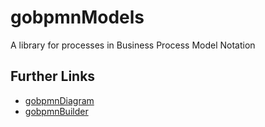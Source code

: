 # gobpmnModels

A library for processes in Business Process Model Notation

## Further Links

+ [gobpmnDiagram](https://github.com/deemount/gobpmnDiagram)
+ [gobpmnBuilder](https://github.com/deemount/gobpmnBuilder)
